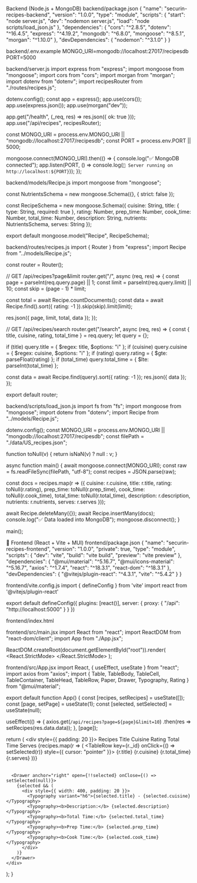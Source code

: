 Backend (Node.js + MongoDB)
backend/package.json
{
  "name": "securin-recipes-backend",
  "version": "1.0.0",
  "type": "module",
  "scripts": {
    "start": "node server.js",
    "dev": "nodemon server.js",
    "load": "node scripts/load_json.js"
  },
  "dependencies": {
    "cors": "^2.8.5",
    "dotenv": "^16.4.5",
    "express": "^4.19.2",
    "mongodb": "^6.8.0",
    "mongoose": "^8.5.1",
    "morgan": "^1.10.0"
  },
  "devDependencies": {
    "nodemon": "^3.1.0"
  }
}

backend/.env.example
MONGO_URI=mongodb://localhost:27017/recipesdb
PORT=5000

backend/server.js
import express from "express";
import mongoose from "mongoose";
import cors from "cors";
import morgan from "morgan";
import dotenv from "dotenv";
import recipesRouter from "./routes/recipes.js";

dotenv.config();
const app = express();
app.use(cors());
app.use(express.json());
app.use(morgan("dev"));

app.get("/health", (_req, res) => res.json({ ok: true }));
app.use("/api/recipes", recipesRouter);

const MONGO_URI = process.env.MONGO_URI || "mongodb://localhost:27017/recipesdb";
const PORT = process.env.PORT || 5000;

mongoose.connect(MONGO_URI).then(() => {
  console.log("✅ MongoDB connected");
  app.listen(PORT, () => console.log(`🚀 Server running on http://localhost:${PORT}`));
});

backend/models/Recipe.js
import mongoose from "mongoose";

const NutrientsSchema = new mongoose.Schema({}, { strict: false });

const RecipeSchema = new mongoose.Schema({
  cuisine: String,
  title: { type: String, required: true },
  rating: Number,
  prep_time: Number,
  cook_time: Number,
  total_time: Number,
  description: String,
  nutrients: NutrientsSchema,
  serves: String
});

export default mongoose.model("Recipe", RecipeSchema);

backend/routes/recipes.js
import { Router } from "express";
import Recipe from "../models/Recipe.js";

const router = Router();

// GET /api/recipes?page&limit
router.get("/", async (req, res) => {
  const page = parseInt(req.query.page) || 1;
  const limit = parseInt(req.query.limit) || 10;
  const skip = (page - 1) * limit;

  const total = await Recipe.countDocuments();
  const data = await Recipe.find().sort({ rating: -1 }).skip(skip).limit(limit);

  res.json({ page, limit, total, data });
});

// GET /api/recipes/search
router.get("/search", async (req, res) => {
  const { title, cuisine, rating, total_time } = req.query;
  let query = {};

  if (title) query.title = { $regex: title, $options: "i" };
  if (cuisine) query.cuisine = { $regex: cuisine, $options: "i" };
  if (rating) query.rating = { $gte: parseFloat(rating) };
  if (total_time) query.total_time = { $lte: parseInt(total_time) };

  const data = await Recipe.find(query).sort({ rating: -1 });
  res.json({ data });
});

export default router;

backend/scripts/load_json.js
import fs from "fs";
import mongoose from "mongoose";
import dotenv from "dotenv";
import Recipe from "../models/Recipe.js";

dotenv.config();
const MONGO_URI = process.env.MONGO_URI || "mongodb://localhost:27017/recipesdb";
const filePath = "./data/US_recipes.json";

function toNull(v) {
  return isNaN(v) ? null : v;
}

async function main() {
  await mongoose.connect(MONGO_URI);
  const raw = fs.readFileSync(filePath, "utf-8");
  const recipes = JSON.parse(raw);

  const docs = recipes.map(r => ({
    cuisine: r.cuisine,
    title: r.title,
    rating: toNull(r.rating),
    prep_time: toNull(r.prep_time),
    cook_time: toNull(r.cook_time),
    total_time: toNull(r.total_time),
    description: r.description,
    nutrients: r.nutrients,
    serves: r.serves
  }));

  await Recipe.deleteMany({});
  await Recipe.insertMany(docs);
  console.log("✅ Data loaded into MongoDB");
  mongoose.disconnect();
}

main();

🔹 Frontend (React + Vite + MUI)
frontend/package.json
{
  "name": "securin-recipes-frontend",
  "version": "1.0.0",
  "private": true,
  "type": "module",
  "scripts": {
    "dev": "vite",
    "build": "vite build",
    "preview": "vite preview"
  },
  "dependencies": {
    "@mui/material": "^5.16.7",
    "@mui/icons-material": "^5.16.7",
    "axios": "^1.7.4",
    "react": "^18.3.1",
    "react-dom": "^18.3.1"
  },
  "devDependencies": {
    "@vitejs/plugin-react": "^4.3.1",
    "vite": "^5.4.2"
  }
}

frontend/vite.config.js
import { defineConfig } from 'vite'
import react from '@vitejs/plugin-react'

export default defineConfig({
  plugins: [react()],
  server: {
    proxy: {
      "/api": "http://localhost:5000"
    }
  }
})

frontend/index.html
<!doctype html>
<html lang="en">
  <head>
    <meta charset="UTF-8" />
    <title>Recipes</title>
  </head>
  <body>
    <div id="root"></div>
    <script type="module" src="/src/main.jsx"></script>
  </body>
</html>

frontend/src/main.jsx
import React from "react";
import ReactDOM from "react-dom/client";
import App from "./App.jsx";

ReactDOM.createRoot(document.getElementById("root")).render(
  <React.StrictMode>
    <App />
  </React.StrictMode>
);

frontend/src/App.jsx
import React, { useEffect, useState } from "react";
import axios from "axios";
import {
  Table, TableBody, TableCell, TableContainer, TableHead, TableRow,
  Paper, Drawer, Typography, Rating
} from "@mui/material";

export default function App() {
  const [recipes, setRecipes] = useState([]);
  const [page, setPage] = useState(1);
  const [selected, setSelected] = useState(null);

  useEffect(() => {
    axios.get(`/api/recipes?page=${page}&limit=10`)
      .then(res => setRecipes(res.data.data));
  }, [page]);

  return (
    <div style={{ padding: 20 }}>
      <Typography variant="h4">Recipes</Typography>
      <TableContainer component={Paper}>
        <Table>
          <TableHead>
            <TableRow>
              <TableCell>Title</TableCell>
              <TableCell>Cuisine</TableCell>
              <TableCell>Rating</TableCell>
              <TableCell>Total Time</TableCell>
              <TableCell>Serves</TableCell>
            </TableRow>
          </TableHead>
          <TableBody>
            {recipes.map(r => (
              <TableRow key={r._id} onClick={() => setSelected(r)} style={{ cursor: "pointer" }}>
                <TableCell>{r.title}</TableCell>
                <TableCell>{r.cuisine}</TableCell>
                <TableCell><Rating value={r.rating} readOnly precision={0.1} /></TableCell>
                <TableCell>{r.total_time}</TableCell>
                <TableCell>{r.serves}</TableCell>
              </TableRow>
            ))}
          </TableBody>
        </Table>
      </TableContainer>

      <Drawer anchor="right" open={!!selected} onClose={() => setSelected(null)}>
        {selected && (
          <div style={{ width: 400, padding: 20 }}>
            <Typography variant="h6">{selected.title} - {selected.cuisine}</Typography>
            <Typography><b>Description:</b> {selected.description}</Typography>
            <Typography><b>Total Time:</b> {selected.total_time}</Typography>
            <Typography><b>Prep Time:</b> {selected.prep_time}</Typography>
            <Typography><b>Cook Time:</b> {selected.cook_time}</Typography>
          </div>
        )}
      </Drawer>
    </div>
  );
}
